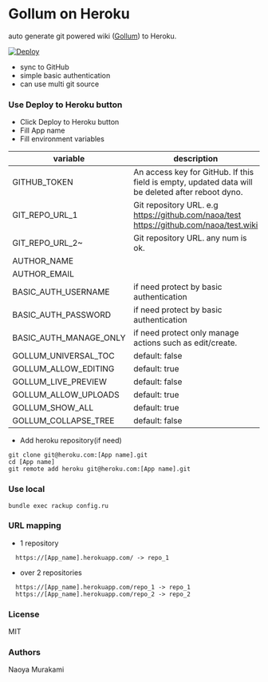 # Gollum on Heroku
auto generate git powered wiki ([Gollum](https://github.com/gollum/gollum)) to Heroku.

[![Deploy](https://www.herokucdn.com/deploy/button.png)](https://heroku.com/deploy)

* sync to GitHub
* simple basic authentication
* can use multi git source

### Use Deploy to Heroku button

* Click Deploy to Heroku button
* Fill App name
* Fill environment variables

| variable | description | 
| -------- |  ----------- |
| GITHUB_TOKEN | An access key for GitHub. If this field is empty, updated data will be deleted after reboot dyno. |
| GIT_REPO_URL_1 | Git repository URL. e.g https://github.com/naoa/test https://github.com/naoa/test.wiki|
| GIT_REPO_URL_2~  | Git repository URL. any num is ok. |
| AUTHOR_NAME |  |
| AUTHOR_EMAIL |  |
| BASIC_AUTH_USERNAME | if need protect by basic authentication |
| BASIC_AUTH_PASSWORD | if need protect by basic authentication |
| BASIC_AUTH_MANAGE_ONLY | if need protect only manage actions such as edit/create. |
| GOLLUM_UNIVERSAL_TOC | default: false |
| GOLLUM_ALLOW_EDITING | default: true |
| GOLLUM_LIVE_PREVIEW | default: false |
| GOLLUM_ALLOW_UPLOADS | default: true |
| GOLLUM_SHOW_ALL | default: true |
| GOLLUM_COLLAPSE_TREE | default: false |

* Add heroku repository(if need)

```
git clone git@heroku.com:[App name].git
cd [App name]
git remote add heroku git@heroku.com:[App name].git
```

### Use local

```
bundle exec rackup config.ru
```

### URL mapping

* 1 repository
```
  https://[App_name].herokuapp.com/ -> repo_1
```

* over 2 repositories
```
  https://[App_name].herokuapp.com/repo_1 -> repo_1
  https://[App_name].herokuapp.com/repo_2 -> repo_2
```

### License

MIT

### Authors

Naoya Murakami
